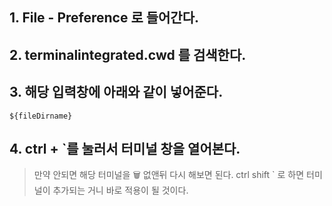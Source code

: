 ## 1. File - Preference 로 들어간다.

## 2. terminalintegrated.cwd 를 검색한다.

## 3. 해당 입력창에 아래와 같이 넣어준다.

```
${fileDirname}
```

## 4. ctrl + `를 눌러서 터미널 창을 열어본다.

> 만약 안되면 해당 터미널을 🗑️ 없앤뒤 다시 해보면 된다.
> ctrl shift ` 로 하면 터미널이 추가되는 거니 바로 적용이 될 것이다.
